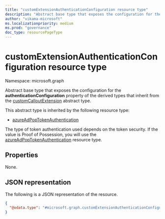 ```yaml
---
title: "customExtensionAuthenticationConfiguration resource type"
description: "Abstract base type that exposes the configuration for the **authenticationConfiguration** property of the derived types that inherit from the customCalloutExtension abstract type"
author: "vikama-microsoft"
ms.localizationpriority: medium
ms.prod: "governance"
doc_type: resourcePageType
---
```


# customExtensionAuthenticationConfiguration resource type

Namespace: microsoft.graph

Abstract base type that exposes the configuration for the **authenticationConfiguration** property of the derived types that inherit from the [customCalloutExtension](customcalloutextension.md) abstract type.

This abstract type is inherited by the following resource type:

- [azureAdPopTokenAuthentication](../resources/azureAdPopTokenAuthentication.md)

The type of token authentication used depends on the token security. If the value is Proof of Possession, you will use the [azureAdPopTokenAuthentication](../resources/azureAdPopTokenAuthentication.md) resource type.

## Properties

None.

## JSON representation

The following is a JSON representation of the resource.
<!-- {
  "blockType": "resource",
  "@odata.type": "microsoft.graph.customExtensionAuthenticationConfiguration",
  "abstract": true
}
-->

``` json
{ 
  "@odata.type": "#microsoft.graph.customExtensionAuthenticationConfiguration" 
} 
```
